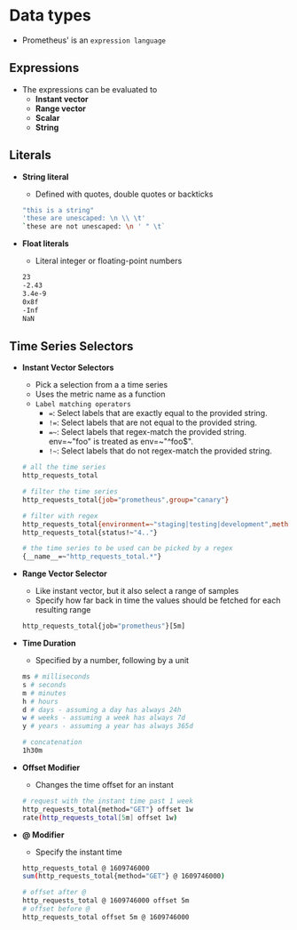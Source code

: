 # Data types

- Prometheus' is an `expression language`

## Expressions

- The expressions can be evaluated to
  - **Instant vector**
  - **Range vector**
  - **Scalar**
  - **String**

## Literals

- **String literal**

  - Defined with quotes, double quotes or backticks

  ```sh
  "this is a string"
  'these are unescaped: \n \\ \t'
  `these are not unescaped: \n ' " \t`
  ```

- **Float literals**

  - Literal integer or floating-point numbers

  ```sh
  23
  -2.43
  3.4e-9
  0x8f
  -Inf
  NaN
  ```

## Time Series Selectors

- **Instant Vector Selectors**

  - Pick a selection from a a time series
  - Uses the metric name as a function
  - `Label matching operators`
    - `=`: Select labels that are exactly equal to the provided string.
    - `!=`: Select labels that are not equal to the provided string.
    - `=~`: Select labels that regex-match the provided string. env=~"foo" is treated as env=~"^foo$".
    - `!~`: Select labels that do not regex-match the provided string.

  ```sh
  # all the time series
  http_requests_total

  # filter the time series
  http_requests_total{job="prometheus",group="canary"}

  # filter with regex
  http_requests_total{environment=~"staging|testing|development",method!="GET"}
  http_requests_total{status!~"4.."}

  # the time series to be used can be picked by a regex
  {__name__=~"http_requests_total.*"}
  ```

- **Range Vector Selector**

  - Like instant vector, but it also select a range of samples
  - Specify how far back in time the values should be fetched for each resulting range

  ```sh
  http_requests_total{job="prometheus"}[5m]
  ```

- **Time Duration**

  - Specified by a number, following by a unit

  ```sh
  ms # milliseconds
  s # seconds
  m # minutes
  h # hours
  d # days - assuming a day has always 24h
  w # weeks - assuming a week has always 7d
  y # years - assuming a year has always 365d

  # concatenation
  1h30m
  ```

- **Offset Modifier**

  - Changes the time offset for an instant

  ```sh
  # request with the instant time past 1 week
  http_requests_total{method="GET"} offset 1w
  rate(http_requests_total[5m] offset 1w)
  ```

- **@ Modifier**

  - Specify the instant time

  ```sh
  http_requests_total @ 1609746000
  sum(http_requests_total{method="GET"} @ 1609746000)

  # offset after @
  http_requests_total @ 1609746000 offset 5m
  # offset before @
  http_requests_total offset 5m @ 1609746000
  ```

